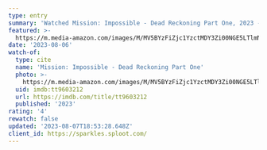 ```yaml
---
type: entry
summary: 'Watched Mission: Impossible - Dead Reckoning Part One, 2023 - ★★★★'
featured: >-
  https://m.media-amazon.com/images/M/MV5BYzFiZjc1YzctMDY3Zi00NGE5LTlmNWEtN2Q3OWFjYjY1NGM2XkEyXkFqcGdeQXVyMTUyMTUzNjQ0._V1_SX300.jpg
date: '2023-08-06'
watch-of:
  type: cite
  name: 'Mission: Impossible - Dead Reckoning Part One'
  photo: >-
    https://m.media-amazon.com/images/M/MV5BYzFiZjc1YzctMDY3Zi00NGE5LTlmNWEtN2Q3OWFjYjY1NGM2XkEyXkFqcGdeQXVyMTUyMTUzNjQ0._V1_SX300.jpg
  uid: imdb:tt9603212
  url: https://imdb.com/title/tt9603212
  published: '2023'
rating: '4'
rewatch: false
updated: '2023-08-07T18:53:28.648Z'
client_id: https://sparkles.sploot.com/
---
```

